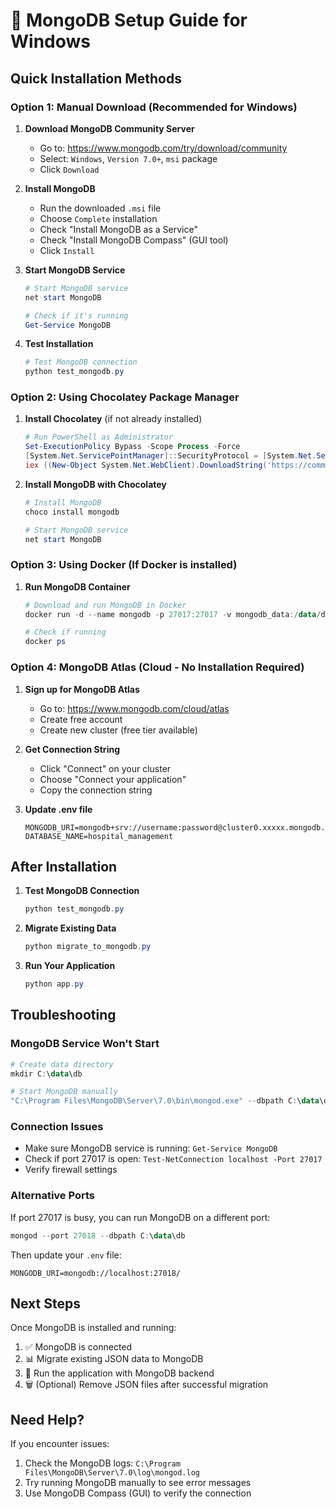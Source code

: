 # 🍃 MongoDB Setup Guide for Windows

## Quick Installation Methods

### Option 1: Manual Download (Recommended for Windows)

1. **Download MongoDB Community Server**
   - Go to: https://www.mongodb.com/try/download/community
   - Select: `Windows`, `Version 7.0+`, `msi` package
   - Click `Download`

2. **Install MongoDB**
   - Run the downloaded `.msi` file
   - Choose `Complete` installation
   - Check "Install MongoDB as a Service" 
   - Check "Install MongoDB Compass" (GUI tool)
   - Click `Install`

3. **Start MongoDB Service**
   ```powershell
   # Start MongoDB service
   net start MongoDB
   
   # Check if it's running
   Get-Service MongoDB
   ```

4. **Test Installation**
   ```powershell
   # Test MongoDB connection
   python test_mongodb.py
   ```

### Option 2: Using Chocolatey Package Manager

1. **Install Chocolatey** (if not already installed)
   ```powershell
   # Run PowerShell as Administrator
   Set-ExecutionPolicy Bypass -Scope Process -Force
   [System.Net.ServicePointManager]::SecurityProtocol = [System.Net.ServicePointManager]::SecurityProtocol -bor 3072
   iex ((New-Object System.Net.WebClient).DownloadString('https://community.chocolatey.org/install.ps1'))
   ```

2. **Install MongoDB with Chocolatey**
   ```powershell
   # Install MongoDB
   choco install mongodb
   
   # Start MongoDB service
   net start MongoDB
   ```

### Option 3: Using Docker (If Docker is installed)

1. **Run MongoDB Container**
   ```powershell
   # Download and run MongoDB in Docker
   docker run -d --name mongodb -p 27017:27017 -v mongodb_data:/data/db mongo:7.0
   
   # Check if running
   docker ps
   ```

### Option 4: MongoDB Atlas (Cloud - No Installation Required)

1. **Sign up for MongoDB Atlas**
   - Go to: https://www.mongodb.com/cloud/atlas
   - Create free account
   - Create new cluster (free tier available)

2. **Get Connection String**
   - Click "Connect" on your cluster
   - Choose "Connect your application"
   - Copy the connection string

3. **Update .env file**
   ```
   MONGODB_URI=mongodb+srv://username:password@cluster0.xxxxx.mongodb.net/
   DATABASE_NAME=hospital_management
   ```

## After Installation

1. **Test MongoDB Connection**
   ```powershell
   python test_mongodb.py
   ```

2. **Migrate Existing Data**
   ```powershell
   python migrate_to_mongodb.py
   ```

3. **Run Your Application**
   ```powershell
   python app.py
   ```

## Troubleshooting

### MongoDB Service Won't Start
```powershell
# Create data directory
mkdir C:\data\db

# Start MongoDB manually
"C:\Program Files\MongoDB\Server\7.0\bin\mongod.exe" --dbpath C:\data\db
```

### Connection Issues
- Make sure MongoDB service is running: `Get-Service MongoDB`
- Check if port 27017 is open: `Test-NetConnection localhost -Port 27017`
- Verify firewall settings

### Alternative Ports
If port 27017 is busy, you can run MongoDB on a different port:
```powershell
mongod --port 27018 --dbpath C:\data\db
```

Then update your `.env` file:
```
MONGODB_URI=mongodb://localhost:27018/
```

## Next Steps

Once MongoDB is installed and running:

1. ✅ MongoDB is connected
2. 📊 Migrate existing JSON data to MongoDB
3. 🚀 Run the application with MongoDB backend
4. 🗑️ (Optional) Remove JSON files after successful migration

## Need Help?

If you encounter issues:
1. Check the MongoDB logs: `C:\Program Files\MongoDB\Server\7.0\log\mongod.log`
2. Try running MongoDB manually to see error messages
3. Use MongoDB Compass (GUI) to verify the connection
